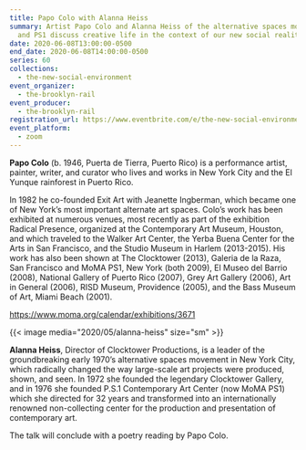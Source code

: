 ```yaml
---
title: Papo Colo with Alanna Heiss
summary: Artist Papo Colo and Alanna Heiss of the alternative spaces movement
  and PS1 discuss creative life in the context of our new social reality.
date: 2020-06-08T13:00:00-0500
end_date: 2020-06-08T14:00:00-0500
series: 60
collections:
  - the-new-social-environment
event_organizer:
  - the-brooklyn-rail
event_producer:
  - the-brooklyn-rail
registration_url: https://www.eventbrite.com/e/the-new-social-environment-60-papo-colo-tickets-108111594690
event_platform:
  - zoom
---
```

**Papo Colo** (b. 1946, Puerta de Tierra, Puerto Rico) is a performance artist, painter, writer, and curator who lives and works in New York City and the El Yunque rainforest in Puerto Rico. 

In 1982 he co-founded Exit Art with Jeanette Ingberman, which became one of New York’s most important alternate art spaces. Colo’s work has been exhibited at numerous venues, most recently as part of the exhibition Radical Presence, organized at the Contemporary Art Museum, Houston, and which traveled to the Walker Art Center, the Yerba Buena Center for the Arts in San Francisco, and the Studio Museum in Harlem (2013-2015). His work has also been shown at The Clocktower (2013), Galeria de la Raza, San Francisco and MoMA PS1, New York (both 2009), El Museo del Barrio (2008), National Gallery of Puerto Rico (2007), Grey Art Gallery (2006), Art in General (2006), RISD Museum, Providence (2005), and the Bass Museum of Art, Miami Beach (2001).

<https://www.moma.org/calendar/exhibitions/3671>

{{< image media="2020/05/alanna-heiss" size="sm" >}}

**Alanna Heiss**, Director of Clocktower Productions, is a leader of the groundbreaking early 1970’s alternative spaces movement in New York City, which radically changed the way large-scale art projects were produced, shown, and seen. In 1972 she founded the legendary Clocktower Gallery, and in 1976 she founded P.S.1 Contemporary Art Center (now MoMA PS1) which she directed for 32 years and transformed into an internationally renowned non-collecting center for the production and presentation of contemporary art.

The talk will conclude with a poetry reading by Papo Colo.